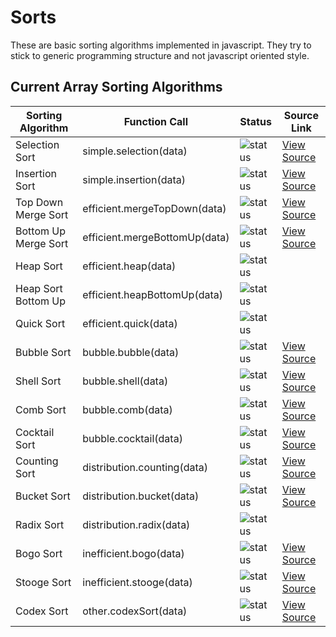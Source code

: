 # Sorts

These are basic sorting algorithms implemented in javascript. They try to stick to generic programming structure and not javascript oriented style.

## Current Array Sorting Algorithms

| Sorting Algorithm    | Function Call                 | Status                                                                   | Source Link |
|----------------------|-------------------------------|--------------------------------------------------------------------------|-------------|
| Selection Sort       | simple.selection(data)        | ![status](https://img.shields.io/badge/status-completed-brightgreen.svg) |[View Source](https://github.com/shadowcodex/data-theory/blob/master/modules/sorts/simple.js#L39)|
| Insertion Sort       | simple.insertion(data)        | ![status](https://img.shields.io/badge/status-completed-brightgreen.svg) |[View Source](https://github.com/shadowcodex/data-theory/blob/master/modules/sorts/simple.js#L16)|
| Top Down Merge Sort  | efficient.mergeTopDown(data)  | ![status](https://img.shields.io/badge/status-completed-brightgreen.svg) |[View Source](https://github.com/shadowcodex/data-theory/blob/master/modules/sorts/efficient.js#L3)|
| Bottom Up Merge Sort | efficient.mergeBottomUp(data) | ![status](https://img.shields.io/badge/status-completed-brightgreen.svg) |[View Source](https://github.com/shadowcodex/data-theory/blob/master/modules/sorts/efficient.js#L41)|
| Heap Sort            | efficient.heap(data)          | ![status](https://img.shields.io/badge/status-in%20progress-yellow.svg)  ||
| Heap Sort Bottom Up  | efficient.heapBottomUp(data)  | ![status](https://img.shields.io/badge/status-not%20started-red.svg)     ||
| Quick Sort           | efficient.quick(data)         | ![status](https://img.shields.io/badge/status-not%20started-red.svg)     ||
| Bubble Sort          | bubble.bubble(data)           | ![status](https://img.shields.io/badge/status-completed-brightgreen.svg) |[View Source](https://github.com/shadowcodex/data-theory/blob/master/modules/sorts/bubble.js#L4)|
| Shell Sort           | bubble.shell(data)            | ![status](https://img.shields.io/badge/status-completed-brightgreen.svg) |[View Source](https://github.com/shadowcodex/data-theory/blob/master/modules/sorts/bubble.js#L16)|
| Comb Sort            | bubble.comb(data)             | ![status](https://img.shields.io/badge/status-completed-brightgreen.svg) |[View Source](https://github.com/shadowcodex/data-theory/blob/master/modules/sorts/bubble.js#L30)|
| Cocktail Sort        | bubble.cocktail(data)         | ![status](https://img.shields.io/badge/status-completed-brightgreen.svg) |[View Source](https://github.com/shadowcodex/data-theory/blob/master/modules/sorts/bubble.js#L48)|
| Counting Sort        | distribution.counting(data)   | ![status](https://img.shields.io/badge/status-completed-brightgreen.svg) |[View Source](https://github.com/shadowcodex/data-theory/blob/master/modules/sorts/distribution.js#L6)|
| Bucket Sort          | distribution.bucket(data)     | ![status](https://img.shields.io/badge/status-completed-brightgreen.svg) |[View Source](https://github.com/shadowcodex/data-theory/blob/master/modules/sorts/distribution.js#L39)|
| Radix Sort           | distribution.radix(data)      | ![status](https://img.shields.io/badge/status-not%20started-red.svg)     ||
| Bogo Sort            | inefficient.bogo(data)        | ![status](https://img.shields.io/badge/status-completed-brightgreen.svg) |[View Source](https://github.com/shadowcodex/data-theory/blob/master/modules/sorts/inefficient.js#L4)|
| Stooge Sort          | inefficient.stooge(data)      | ![status](https://img.shields.io/badge/status-completed-brightgreen.svg) |[View Source](https://github.com/shadowcodex/data-theory/blob/master/modules/sorts/inefficient.js#L9)|
| Codex Sort           | other.codexSort(data)         | ![status](https://img.shields.io/badge/status-completed-brightgreen.svg) |[View Source](https://github.com/shadowcodex/data-theory/blob/master/modules/sorts/other.js#L18)|
